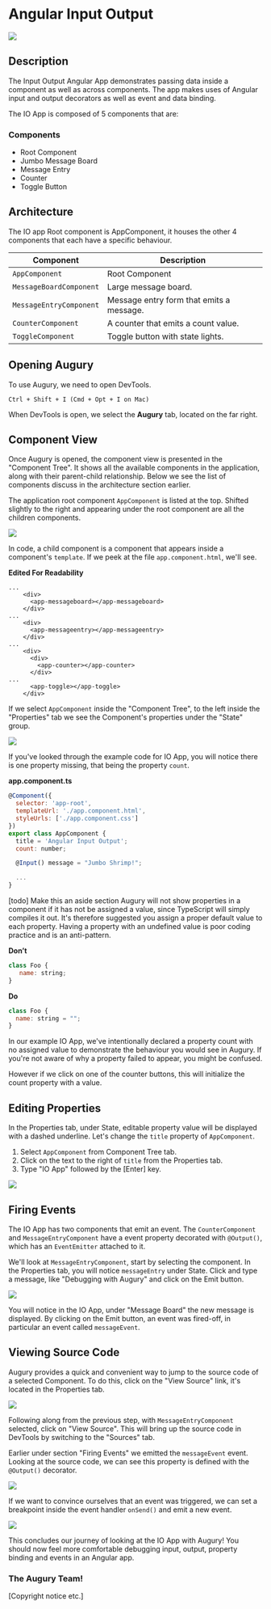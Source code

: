 # Angular Input Output

<img src="images/io-app.png" />

## Description
The Input Output Angular App demonstrates passing data inside a component as well as across components. The app makes uses of Angular input and output decorators as well as event and data binding.

The IO App is composed of 5 components that are:

### Components

* Root Component
* Jumbo Message Board
* Message Entry
* Counter
* Toggle Button

## Architecture

The IO app Root component is AppComponent, it houses the other 4 components that each have a specific behaviour.

Component | Description
-----|------------
`AppComponent` | Root Component
`MessageBoardComponent` | Large message board.
`MessageEntryComponent` | Message entry form that emits a message.
`CounterComponent` | A counter that emits a count value.
`ToggleComponent` | Toggle button with state lights.

## Opening Augury
To use Augury, we need to open DevTools.

```
Ctrl + Shift + I (Cmd + Opt + I on Mac)
```

When DevTools is open, we select the **Augury** tab, located on the far right.

## Component View

Once Augury is opened, the component view is presented in the "Component Tree". It shows all the available components in the application, along with their parent-child relationship. Below we see the list of components discuss in the architecture section earlier.

The application root component `AppComponent` is listed at the top. Shifted slightly to the right and appearing under the root component are all the children components.

<img src="images/component-tree.png">

In code, a child component is a component that appears inside a component's `template`. If we peek at the file `app.component.html`, we'll see.

**Edited For Readability**

```
...
    <div>
      <app-messageboard></app-messageboard>
    </div>
...
    <div>
      <app-messageentry></app-messageentry>
    </div>
...
    <div>
      <div>
        <app-counter></app-counter>
      </div>
...
      <app-toggle></app-toggle>
    </div>
```

If we select `AppComponent` inside the "Component Tree", to the left inside the "Properties" tab we see the Component's properties under the "State" group.

<img src="images/properties-app-component.png">

If you've looked through the example code for IO App, you will notice there is one property missing, that being the property `count`.


**app.component.ts**
```js
@Component({
  selector: 'app-root',
  templateUrl: './app.component.html',
  styleUrls: ['./app.component.css']
})
export class AppComponent {
  title = 'Angular Input Output';
  count: number;

  @Input() message = "Jumbo Shrimp!";

  ...
}
```
[todo] Make this an aside section
Augury will not show properties in a component if it has not be assigned a value, since TypeScript will simply compiles it out. It's therefore suggested you assign a proper default value to each property. Having a property with an undefined value is poor coding practice and is an anti-pattern.


**Don’t**
```js
class Foo {
   name: string;
}
```

**Do**
```js
class Foo {
  name: string = "";
}
```

In our example IO App, we've intentionally declared a property count with no assigned value to demonstrate the behaviour you would see in Augury. If you're not aware of why a property failed to appear, you might be confused.

However if we click on one of the counter buttons, this will initialize the count property with a value.

## Editing Properties

In the Properties tab, under State, editable property value will be displayed with a dashed underline. Let's change the `title` property of `AppComponent`.

1. Select `AppComponent` from Component Tree tab.
1. Click on the text to the right of `title` from the Properties tab.
1. Type "IO App" followed by the [Enter] key.

<img src="images/editing-title-app.png">

## Firing Events

The IO App has two components that emit an event. The `CounterComponent` and `MessageEntryComponent` have a event property decorated with `@Output()`, which has an `EventEmitter` attached to it.

We'll look at `MessageEntryComponent`, start by selecting the component. In the Properties tab, you will notice `messageEntry` under State. Click and type a message, like "Debugging with Augury" and click on the Emit button.

<img src="images/emitting.png">

You will notice in the IO App, under "Message Board" the new message is displayed. By clicking on the Emit button, an event was fired-off, in particular an event called `messageEvent`.

## Viewing Source Code

Augury provides a quick and convenient way to jump to the source code of a selected Component. To do this, click on the "View Source" link, it's located in the Properties tab.

<img src="images/view-source.png">

Following along from the previous step, with `MessageEntryComponent` selected, click on "View Source". This will bring up the source code in DevTools by switching to the "Sources" tab.

Earlier under section "Firing Events" we emitted the `messageEvent` event. Looking at the source code, we can see this property is defined with the `@Output()` decorator.

<img src="images/sources.png">

If we want to convince ourselves that an event was triggered, we can set a breakpoint inside the event handler `onSend()` and emit a new event.

<img src="images/debugging-with-notes.png">

This concludes our journey of looking at the IO App with Augury! You should now feel more comfortable debugging input, output, property binding and events in an Angular app.

### The Augury Team!

[Copyright notice etc.]

